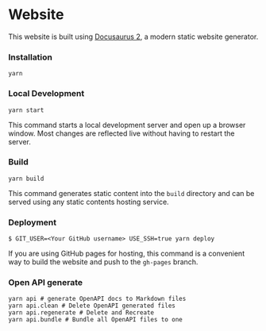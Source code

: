 # Website

This website is built using [Docusaurus 2](https://v2.docusaurus.io/), a modern static website generator.

### Installation

```shell script
yarn
```

### Local Development

```shell script
yarn start
```

This command starts a local development server and open up a browser window. Most changes are reflected live without having to restart the server.

### Build

```shell script
yarn build
```

This command generates static content into the `build` directory and can be served using any static contents hosting service.

### Deployment

```
$ GIT_USER=<Your GitHub username> USE_SSH=true yarn deploy
```

If you are using GitHub pages for hosting, this command is a convenient way to build the website and push to the `gh-pages` branch.


### Open API generate

```shell
yarn api # generate OpenAPI docs to Markdown files
yarn api.clean # Delete OpenAPI generated files
yarn api.regenerate # Delete and Recreate
yarn api.bundle # Bundle all OpenAPI files to one 
```